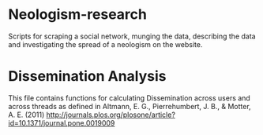 # Neologism-research
Scripts for scraping a social network, munging the data, describing the data and investigating the spread of a neologism on the website.

# Dissemination Analysis 
This file contains functions for calculating Dissemination across users and across threads as defined in Altmann, E. G., Pierrehumbert, J. B., & Motter, A. E. (2011) http://journals.plos.org/plosone/article?id=10.1371/journal.pone.0019009